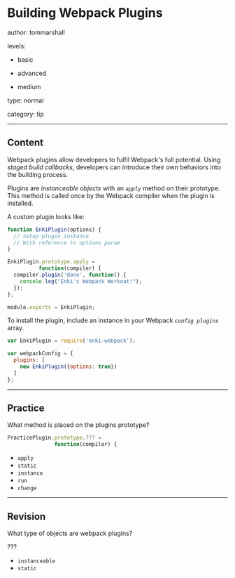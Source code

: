 # Building Webpack Plugins
author: tommarshall

levels:

  - basic

  - advanced

  - medium

type: normal

category: tip

---
## Content

Webpack plugins allow developers to fulfil Webpack's full potential. Using *staged build callbacks*, developers can introduce their own behaviors into the building process.

Plugins are *instanceable objects* with an *`apply`* method on their prototype. This method is called once by the Webpack compiler when the plugin is installed.

A custom plugin looks like:
```javascript
function EnkiPlugin(options) {
  // Setup plugin instance
  // With reference to options param
}

EnkiPlugin.prototype.apply = 
          function(compiler) {
  compiler.plugin('done', function() {
    console.log("Enki's Webpack Workout!"); 
  });
};

module.exports = EnkiPlugin;
```

To install the plugin, include an instance in your Webpack *`config plugins`* array.
```javascript
var EnkiPlugin = require('enki-webpack');

var webpackConfig = {
  plugins: [
    new EnkiPlugin({options: true})
  ]
};
```

---
## Practice

What method is placed on the plugins prototype? 
```javascript
PracticePlugin.prototype.??? = 
               function(compiler) {
```
* `apply`
* `static`
* `instance`
* `run`
* `change`

---
## Revision

What type of objects are webpack plugins?

???

* `instanceable`
* `static`